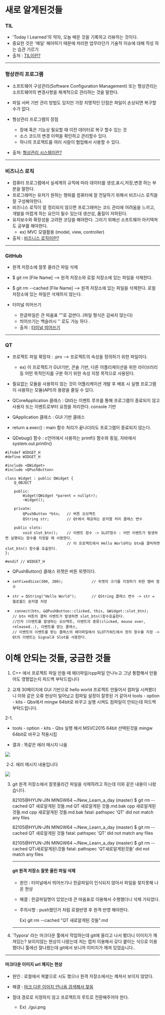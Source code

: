 # 새로 알게된것들



### TIL

- 'Today I Learned'의 약자, 오늘 배운 것을 기록하고 리뷰하는 것이다.
- 중요한 것은 '매일' 해야하기 때문에 처리한 업무라던가 기술적 이슈에 대해 작성 하는 습관 기르기
- 출처 : [TIL이란?](https://kignues.tistory.com/7 )

***



### 형상관리 프로그램

- 소프트웨어 구성관리(Software Configuration Management) 또는 형상관리는 소프트웨어의 변경사항을 체계적으로 관리하는 것을 말한다. 
- 파일 서버 기반 관리 방법도 있지만 가장 치명적인 단점은 파일이 손상되면 복구할 수가 없다.
- 형상관리 프로그램의 장점

  - 장애 혹은 기능상 필요할 때 이전 데이터로 복구 할수 있는 것
  - 소스 코드의 변경 이력을 확인하고 관리할수 있다.
  - 하나의 프로젝트를 여러 사람이 협업해서 사용할 수 있다.
- 출처: [형상관리 시스템이란?](https://m.blog.naver.com/qbxlvnf11/221315018479)

***

### 비즈니스 로직

- 컴퓨터 프로그램에서 실세계의 규칙에 따라 데이터를 생성,표시,저장,변경 하는 부분을 말한다.
- 프로그래머는 유저가 원하는 행위를 컴퓨터에 잘 전달하기 위해서 비즈니스 로직을 잘 구성해야한다.
- 비즈니스 로직이 잘 정리되지 않으면 프로그래머는 코드 관리에 어려움을 느끼고, 개발을 어렵게 하는 요인이 될수 있는데 생산성, 품질이 저하된다.
- 유지보수와 확장성을 고려한 코딩을 해야한다. 그러기 위해선 소프트웨어 아키텍쳐도 공부를 해야한다.
  - ex) MVC 모델활용 (model, view, controller)
- 출처 : [비즈니스 로직이란?](https://mommoo.tistory.com/67)

***

### GitHub

- 원격 저장소에 잘못 올라간 파일 삭제 
- $ git rm [File Name]  -->  원격 저장소와 로컬 저장소에 있는 파일을 삭제한다.
- $ git rm --cached [File Name] -->  원격 저장소에 있는 파일을 삭제한다. 로컬 저장소에 있는 파일은 삭제하지 않는다.
  

- 터미널 띄어쓰기 
  - 한글파일은 큰 따옴표 ""로 감싼다. (파일 형식은 감싸지 않는다)
  - 띄어쓰기는 백슬러시 '\' 로도 가능 하다 .
  - 출처 : [터미널 띄어쓰기]([https://www.google.com/search?q=%ED%84%B0%EB%AF%B8%EB%84%90+%EB%9D%84%EC%96%B4%EC%93%B0%EA%B8%B0&rlz=1C1NHXL_koKR806KR806&oq=%ED%84%B0%EB%AF%B8%EB%84%90+%EB%9D%84%EC%96%B4%EC%93%B0%EA%B8%B0&aqs=chrome..69i57j0l2.5779j1j7&sourceid=chrome&ie=UTF-8](https://www.google.com/search?q=터미널+띄어쓰기&rlz=1C1NHXL_koKR806KR806&oq=터미널+띄어쓰기&aqs=chrome..69i57j0l2.5779j1j7&sourceid=chrome&ie=UTF-8))

***



### QT

- 프로젝트 파일 확장자 : .pro  --> 프로젝트의 속성을 정의하기 위한 파일이다.

  - ex) 이 프로젝트가 GUI기반, 콘솔 기반, 다른 어플리케이션을 위한 라이브러리 등 어떤 목적인지를 구분 하기 위한 속성 지정 목적으로 사용된다.

  

- 필요없는 모듈을 사용하지 않는 것이 어플리케이션 개발 후 배포 시 실행 프로그램이 사용하는 모듈(API)의 용량을 줄일 수 있다.



- QCoreApplication 클래스 : Qt라는 이벤트 루프를 통해 프로그램이 종료되지 않고 사용자 또는 이벤트로부터 요청을 처리한다. console 기반



- QApplication 클래스 : GUI 기반 클래스 



- return a.exec() : main 함수 처리가 끝나더라도 프로그램이 종료되지 않는다.



- QDebug() 함수 : c언어에서 사용하는 printf() 함수와 동일, 자바에서 system.out.println()

```QT
#ifndef WIDGET_H
#define WIDGET_H

#include <QWidget>
#include <QPushButton>

class Widget : public QWidget {
    Q_OBJECT

    public:
        Widget(QWidget *parent = nullptr);
        ~Widget();

    private:
        QPushButton *btn;   // 버튼 오브젝트
        QString str;        // Qt에서 제공하는 문자열 처리 클래스 변수

    public slots:
        void slot_btn();    // 이벤트 함수 -> SLOT함수 : 어떤 이벤트가 발생하면 실행되는 함수를 지정할 때 사용한다.
                            // 이 프로젝트에서 Hello World라는 btn을 클릭하면 slot_btn() 함수를 호출한다.
};

#endif // WIDGET_H

```





- QPushButton() 클래스 위젯은 버튼 위젯이다.

- ```
  setFixedSize(300, 200);             // 위젯의 크기를 지정하기 위한 멤버 함수
  ```

- ```
  str = QString("Hello World");       // QString 클래스 변수 -> str = 헬로월드 문자열 저장
  ```

- ```
   connect(btn, &QPushButton::clicked, this, &Widget::slot_btn); 
  // btn 버튼의 클릭 이벤트가 발생하면 slot_btn()함수호출한다.
  //인자 (이벤트를 발생하는 오브젝트, 이벤트의 종류(clicked, mouse over, released..), 이벤트를 받는 클래스,
  // 이벤트의 이벤트를 받는 클래스의 헤더파일에서 SLOT키워드에서 정의 함수를 지정 -> Qt의 이벤트는 Signal과 Slot을 사용한다.
  
  ```









# 이해 안되는 것들, 궁금한 것들

1. C++ 에서 프로젝트 파일 만들 때 헤더파일/cpp파일 안나누고 그냥 통합해서 만들어도 영향없는지 피드백 부탁드립니다 

2.  교재 30페이지에 GUI 기반으로 hello world 프로젝트 만들어서 컴파일 시켜봤더니 이와 같은 오류 현상이 일어났고 컴파일 설정이 잘못된 거 같아서 tools - option - kits - Qbs에서  mingw 64bit로 바꾸고 실행 시켜도 컴파일이 안되는데 피드백 부탁드립니다.

   2-1. 
   
   - tools - option - kits - Qbs 실행 해서 MSVC2015 64bit 선택된것을 mingw 64bit로 바꾸고 적용시킴
   
   - 결과 : 똑같은 에러 메시지 나옴 

<img src="./gui.PNG">





​	2-2.  에러 메시지 내용입니다 

<img src="./guiErr.PNG">







3. git 원격 저장소에서 잘못올라간 파일을 삭제하려고 하는데 이와 같은 내용이 나왔습니다. 

   

   82105@HYUN-JIN MINGW64 ~/New_Learn_a_day (master)
   $ git rm --cached QT 새로알게된 것들.md QT 새로알게된 것들.md.bak cpp 새로알게된 것들.md cpp 새로알게된 것들.md.bak
   fatal: pathspec 'QT' did not match any files

   82105@HYUN-JIN MINGW64 ~/New_Learn_a_day (master)
   $ git rm --cached QT 새로알게된 것들
   fatal: pathspec 'QT' did not match any files

   82105@HYUN-JIN MINGW64 ~/New_Learn_a_day (master)
   $ git rm --cached QT\새로알게된\것들
   fatal: pathspec 'QT새로알게된것들' did not match any files

   ***

   #### git 원격 저장소 잘못 올린 파일 삭제

   - 원인 : 터미널에서 띄어쓰기나 한글파일이 인식되지 않아서 파일을 찾지못해 나온 현상

   - 해결 : 한글파일명이 있었는데 큰 따옴표로 이용해서 수행했더니 삭제 가되었다. 

   - 주의사항 : push했던거 처럼 로컬반영 후 원격 반영 해야한다. 

     Ex) git rm --cached "QT 새로알게된 것들".md

   ***

   

4. 'Typora' 라는 마크다운 툴에서 작업하는데 git에 올리고 나서 봤더니 이미지가 깨져있는? 보이지않는 현상이 나왔는데 저는 캡처 이용해서 갖다 붙이는 식으로 이용했더니 툴에선 잘나왔는데 git에서 보니까 이미지가 깨져 있었습니다.. 

***

#### 마크다운 이미지 url 꺠지는 현상

- 원인 : 로컬에서 복붙으로 시도 했으나 원격 저장소에서는 꺠져서 보이지 않았다.
- 해결 : [마크 다운 이미지 안나옴 검색해서 찾음](https://github.com/yona-projects/yona/issues/124)

- 절대 경로로 지정하지 않고 프로젝트의 루트로 전환해주어야 한다.
  - Ex) ./gui.png